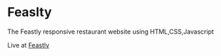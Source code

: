 # Feaslty
The Feastly responsive restaurant website using HTML,CSS,Javascript

Live at [Feastly](https://feastly-rohith.netlify.app)


